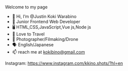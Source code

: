 Welcome to my page

- 👤 Hi, I’m @Justin Koki Warabino
- 🫥 Junior Frontend Web Developer
- 🖥 HTML,CSS,JavaScript,Vue js,Node js
- 🗼 Love to Travel
- 📸 Photographer/Filmaking/Drone
- 🗣 English/Japanese 
- 📫 reach me at kokibino@gmail.com

Instagram: https://www.instagram.com/kkino.shots/?hl=en



<!---
Kokibino/Kokibino is a ✨ special ✨ repository because its `README.md` (this file) appears on your GitHub profile.
You can click the Preview link to take a look at your changes.
--->
